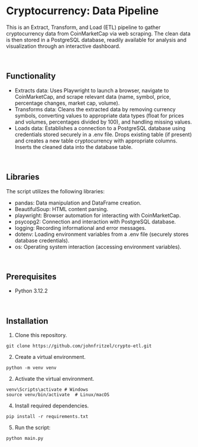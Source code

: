 # Cryptocurrency: Data Pipeline 

This is an Extract, Transform, and Load (ETL) pipeline to gather cryptocurrency data from CoinMarketCap via web scraping. The clean data is then stored in a PostgreSQL database, readily available for analysis and visualization through an interactive dashboard.

&nbsp;
## Functionality
- Extracts data: Uses Playwright to launch a browser, navigate to CoinMarketCap, and scrape relevant data (name, symbol, price, percentage changes, market cap, volume).
- Transforms data: Cleans the extracted data by removing currency symbols, converting values to appropriate data types (float for prices and volumes, percentages divided by 100), and handling missing values.
- Loads data: Establishes a connection to a PostgreSQL database using credentials stored securely in a .env file. Drops existing table (if present) and creates a new table cryptocurrency with appropriate columns. Inserts the cleaned data into the database table.

&nbsp;
## Libraries
The script utilizes the following libraries:

- pandas: Data manipulation and DataFrame creation.
- BeautifulSoup: HTML content parsing.
- playwright: Browser automation for interacting with CoinMarketCap.
- psycopg2: Connection and interaction with PostgreSQL database.
- logging: Recording informational and error messages.
- dotenv: Loading environment variables from a .env file (securely stores database credentials).
- os: Operating system interaction (accessing environment variables).

&nbsp;
## Prerequisites
- Python 3.12.2

&nbsp;
## Installation
1. Clone this repository.
```
git clone https://github.com/johnfritzel/crypto-etl.git
```

2. Create a virtual environment.
```
python -m venv venv
```

2. Activate the virtual environment.
```
venv\Scripts\activate # Windows
source venv/bin/activate  # Linux/macOS
```

4. Install required dependencies.
```
pip install -r requirements.txt
```

5. Run the script:
```
python main.py
```  
